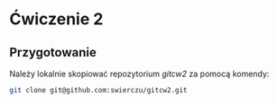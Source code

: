# Ćwiczenie 2

## Przygotowanie

Należy lokalnie skopiować repozytorium *gitcw2* za pomocą komendy:

``` sh
git clone git@github.com:swierczu/gitcw2.git
```
